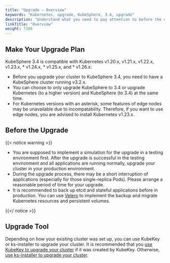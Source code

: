 ```yaml
---
title: "Upgrade — Overview"
keywords: "Kubernetes, upgrade, KubeSphere, 3.4, upgrade"
description: "Understand what you need to pay attention to before the upgrade, such as versions, and upgrade tools."
linkTitle: "Overview"
weight: 7100
---
```


## Make Your Upgrade Plan

KubeSphere 3.4 is compatible with Kubernetes v1.20.x, v1.21.x, v1.22.x, v1.23.x, * v1.24.x, * v1.25.x, and * v1.26.x:

- Before you upgrade your cluster to KubeSphere 3.4, you need to have a KubeSphere cluster running v3.2.x.
- You can choose to only upgrade KubeSphere to 3.4 or upgrade Kubernetes (to a higher version) and KubeSphere (to 3.4) at the same time.
- For Kubernetes versions with an asterisk, some features of edge nodes may be unavailable due to incompatability. Therefore, if you want to use edge nodes, you are advised to install Kubernetes v1.23.x.
## Before the Upgrade

{{< notice warning >}}

- You are supposed to implement a simulation for the upgrade in a testing environment first. After the upgrade is successful in the testing environment and all applications are running normally, upgrade your cluster in your production environment.
- During the upgrade process, there may be a short interruption of applications (especially for those single-replica Pods). Please arrange a reasonable period of time for your upgrade.
- It is recommended to back up etcd and stateful applications before in production. You can use [Velero](https://velero.io/) to implement the backup and migrate Kubernetes resources and persistent volumes.

{{</ notice >}}

## Upgrade Tool

Depending on how your existing cluster was set up, you can use KubeKey or ks-installer to upgrade your cluster. It is recommended that you [use KubeKey to upgrade your cluster](../upgrade-with-kubekey/) if it was created by KubeKey. Otherwise, [use ks-installer to upgrade your cluster](../upgrade-with-ks-installer/).